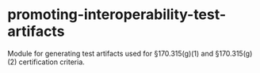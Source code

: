 # promoting-interoperability-test-artifacts
Module for generating test artifacts used for §170.315(g)(1) and §170.315(g)(2) certification criteria.
